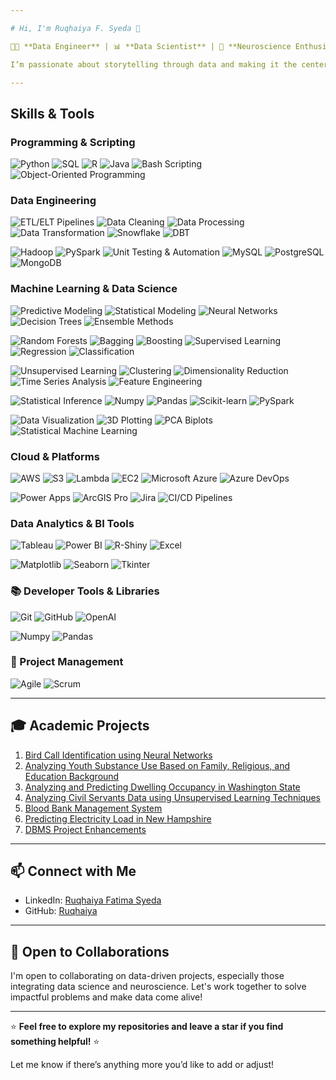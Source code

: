 ```yaml
---

# Hi, I'm Ruqhaiya F. Syeda 👋

👩‍💻 **Data Engineer** | 📊 **Data Scientist** | 🧠 **Neuroscience Enthusiast**

I’m passionate about storytelling through data and making it the center of decision-making. With 2 years of experience as a Data Engineer and a strong background in Data Science, I have honed skills in data engineering, machine learning, and neuroscience research. Currently, I’m pursuing a Master’s in Data Science and working as a Graduate Research Assistant on projects that combine my love for technology and curiosity about the brain.

---
```


## Skills & Tools

### Programming & Scripting  
![Python](https://img.shields.io/badge/Python-3776AB?style=flat&logo=python&logoColor=white)  ![SQL](https://img.shields.io/badge/SQL-4479A1?style=flat&logo=postgresql&logoColor=white)  ![R](https://img.shields.io/badge/R-276DC3?style=flat&logo=r&logoColor=white)  ![Java](https://img.shields.io/badge/Java-007396?style=flat&logo=java&logoColor=white)  ![Bash Scripting](https://img.shields.io/badge/Bash-4EAA25?style=flat&logo=gnubash&logoColor=white)  ![Object-Oriented Programming](https://img.shields.io/badge/OOP-Concepts-FF5733?style=flat)  

### Data Engineering  
![ETL/ELT Pipelines](https://img.shields.io/badge/ETL/ELT_Pipelines-0078D4?style=flat) ![Data Cleaning](https://img.shields.io/badge/Data_Cleaning-FFA500?style=flat)  ![Data Processing](https://img.shields.io/badge/Data_Processing-32CD32?style=flat) ![Data Transformation](https://img.shields.io/badge/Data_Transformation-4682B4?style=flat) ![Snowflake](https://img.shields.io/badge/Snowflake-29B5E8?style=flat&logo=snowflake&logoColor=white) ![DBT](https://img.shields.io/badge/DBT-FF694B?style=flat&logo=dbt&logoColor=white)   

![Hadoop](https://img.shields.io/badge/Hadoop-FEBD69?style=flat&logo=apachehadoop&logoColor=black)  ![PySpark](https://img.shields.io/badge/PySpark-FF9900?style=flat&logo=apachespark&logoColor=white)  ![Unit Testing & Automation](https://img.shields.io/badge/Unit_Testing_&_Automation-FF4500?style=flat) ![MySQL](https://img.shields.io/badge/MySQL-4479A1?style=flat&logo=mysql&logoColor=white) ![PostgreSQL](https://img.shields.io/badge/PostgreSQL-336791?style=flat&logo=postgresql&logoColor=white) ![MongoDB](https://img.shields.io/badge/MongoDB-47A248?style=flat&logo=mongodb&logoColor=white)  


### Machine Learning & Data Science  
![Predictive Modeling](https://img.shields.io/badge/Predictive_Modeling-1E90FF?style=flat)  ![Statistical Modeling](https://img.shields.io/badge/Statistical_Modeling-8A2BE2?style=flat)  ![Neural Networks](https://img.shields.io/badge/Neural_Networks-FF4500?style=flat)  ![Decision Trees](https://img.shields.io/badge/Decision_Trees-32CD32?style=flat)  ![Ensemble Methods](https://img.shields.io/badge/Ensemble_Methods-FFD700?style=flat)  

![Random Forests](https://img.shields.io/badge/Random_Forests-228B22?style=flat)  ![Bagging](https://img.shields.io/badge/Bagging-FF8C00?style=flat)  ![Boosting](https://img.shields.io/badge/Boosting-FF69B4?style=flat)  ![Supervised Learning](https://img.shields.io/badge/Supervised_Learning-4682B4?style=flat)  ![Regression](https://img.shields.io/badge/Regression-00CED1?style=flat)  ![Classification](https://img.shields.io/badge/Classification-DC143C?style=flat)  

![Unsupervised Learning](https://img.shields.io/badge/Unsupervised_Learning-20B2AA?style=flat)  ![Clustering](https://img.shields.io/badge/Clustering-8B0000?style=flat)  ![Dimensionality Reduction](https://img.shields.io/badge/Dimensionality_Reduction-9400D3?style=flat)  ![Time Series Analysis](https://img.shields.io/badge/Time_Series_Analysis-6A5ACD?style=flat)  ![Feature Engineering](https://img.shields.io/badge/Feature_Engineering-FFA500?style=flat)  

![Statistical Inference](https://img.shields.io/badge/Statistical_Inference-483D8B?style=flat)  ![Numpy](https://img.shields.io/badge/Numpy-013243?style=flat&logo=numpy&logoColor=white)  ![Pandas](https://img.shields.io/badge/Pandas-150458?style=flat&logo=pandas&logoColor=white)  ![Scikit-learn](https://img.shields.io/badge/Scikit--Learn-F7931E?style=flat&logo=scikit-learn&logoColor=white) ![PySpark](https://img.shields.io/badge/PySpark-FF9900?style=flat&logo=apachespark&logoColor=white)  

![Data Visualization](https://img.shields.io/badge/Data_Visualization-FF6347?style=flat)  ![3D Plotting](https://img.shields.io/badge/3D_Plotting-4682B4?style=flat)  ![PCA Biplots](https://img.shields.io/badge/PCA_Biplots-FFD700?style=flat)  ![Statistical Machine Learning](https://img.shields.io/badge/Statistical_ML-DC143C?style=flat) 

### Cloud & Platforms  

![AWS](https://img.shields.io/badge/AWS-232F3E?style=flat&logo=amazon-aws&logoColor=white) ![S3](https://img.shields.io/badge/S3-569A31?style=flat&logo=amazon-s3&logoColor=white) ![Lambda](https://img.shields.io/badge/Lambda-FF9900?style=flat&logo=awslambda&logoColor=white) ![EC2](https://img.shields.io/badge/EC2-F8991D?style=flat&logo=amazonec2&logoColor=white) ![Microsoft Azure](https://img.shields.io/badge/Azure-0078D4?style=flat&logo=microsoft-azure&logoColor=white)  ![Azure DevOps](https://img.shields.io/badge/Azure_DevOps-0078D7?style=flat&logo=azuredevops&logoColor=white) 

![Power Apps](https://img.shields.io/badge/Power_Apps-742774?style=flat&logo=microsoft-power-apps&logoColor=white) ![ArcGIS Pro](https://img.shields.io/badge/ArcGIS_Pro-0079C1?style=flat&logo=esri&logoColor=white) ![Jira](https://img.shields.io/badge/Jira-0052CC?style=flat&logo=jira&logoColor=white)  ![CI/CD Pipelines](https://img.shields.io/badge/CI/CD_Pipelines-FF4500?style=flat)  

### Data Analytics & BI Tools  

![Tableau](https://img.shields.io/badge/Tableau-E97627?style=flat&logo=tableau&logoColor=white) ![Power BI](https://img.shields.io/badge/Power_BI-F2C811?style=flat&logo=powerbi&logoColor=black) ![R-Shiny](https://img.shields.io/badge/R_Shiny-276DC3?style=flat&logo=r&logoColor=white) ![Excel](https://img.shields.io/badge/Excel-217346?style=flat&logo=microsoft-excel&logoColor=white)  

![Matplotlib](https://img.shields.io/badge/Matplotlib-11557C?style=flat&logo=matplotlib&logoColor=white) ![Seaborn](https://img.shields.io/badge/Seaborn-008080?style=flat) ![Tkinter](https://img.shields.io/badge/Tkinter-GUI-orange?style=flat)  

### 📚 Developer Tools & Libraries  

![Git](https://img.shields.io/badge/Git-F05032?style=flat&logo=git&logoColor=white) ![GitHub](https://img.shields.io/badge/GitHub-181717?style=flat&logo=github&logoColor=white) ![OpenAI](https://img.shields.io/badge/OpenAI-412991?style=flat&logo=openai&logoColor=white)  

![Numpy](https://img.shields.io/badge/Numpy-013243?style=flat&logo=numpy&logoColor=white) ![Pandas](https://img.shields.io/badge/Pandas-150458?style=flat&logo=pandas&logoColor=white)


### 🔄 Project Management
![Agile](https://img.shields.io/badge/Agile-0052CC?style=flat&logo=agile&logoColor=white)  ![Scrum](https://img.shields.io/badge/Scrum-009688?style=flat)  




---

## 🎓 Academic Projects
1. [Bird Call Identification using Neural Networks](https://github.com/Ruqhaiya/Bird-call-Identification-using-Neural-Networks)
2. [Analyzing Youth Substance Use Based on Family, Religious, and Education Background](https://github.com/Ruqhaiya/Analyzing-Youth-Substance-Use-Based-on-Family-Religious-and-Education-background)
3. [Analyzing and Predicting Dwelling Occupancy in Washington State](https://github.com/Ruqhaiya/Analyzing-and-Predicting-Dwelling-Occupancy-in-Washington-State)
4. [Analyzing Civil Servants Data using Unsupervised Learning Techniques](https://github.com/Ruqhaiya/Analyzing-Civil-Servants-data-using-Unsupervised-Learning-techniques)
5. [Blood Bank Management System](https://github.com/Ruqhaiya/Blood-Bank-Management-System)
6. [Predicting Electricity Load in New Hampshire](https://github.com/Ruqhaiya/Predicting-Electricity-Load-in-New-Hampshire)
7. [DBMS Project Enhancements](https://github.com/Ruqhaiya/Dbms-Project-Enhancements)

---

## 📫 Connect with Me

- LinkedIn: [Ruqhaiya Fatima Syeda](https://www.linkedin.com/in/ruqhaiya-f-703425174/)
- GitHub: [Ruqhaiya](https://github.com/Ruqhaiya)

---

## 🎯 Open to Collaborations

I'm open to collaborating on data-driven projects, especially those integrating data science and neuroscience. Let's work together to solve impactful problems and make data come alive!

---

⭐ **Feel free to explore my repositories and leave a star if you find something helpful!** ⭐

Let me know if there’s anything more you’d like to add or adjust!
